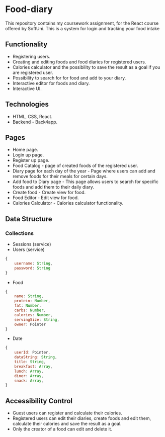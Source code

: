 # Food-diary
This repository contains my coursework assignment, for the React course offered by SoftUni. 
This is a system for login and tracking your food intake

## Functionality 
* Registering users.
* Creating and editing foods and food diaries for registered users.
* Calories calculator and the possibility to save the result as a goal if you are registered user.
* Possibility to search for for food and add to your diary.
* Interactive editor for foods and diary.
* Interactive UI.

## Technologies 
* HTML, CSS, React.
* Backend - Back4app.

## Pages
* Home page.
* Login up page.
* Register up page.
* Food Catalog - page of created foods of the registered user.
* Diary page for each day of the year - Page where users can add and remove foods for their meals for certain days.
* Add food to Diary page - This page allows users to search for specific foods and add them to their daily diary.
* Create food - Create view for food.
* Food Editor - Edit view for food.
* Calories Calculator - Calories calculator functionality. 

## Data Structure
### Collections 
* Sessions (service)
* Users (service)
```javascript
{
    username: String,
    password: String
}
```
* Food
```javascript
{
    name: String,
    protein: Number,
    fat: Number,
    carbs: Number,
    calories: Number,
    servingSize: String,
    owner: Pointer
}
```
* Date
```javascript
{
    userId: Pointer, 
    dataString: String,
    title: String, 
    breakfast: Array,
    lunch: Array,
    diner: Array,
    snack: Array,
}
```

## Accessibility Control
* Guest users can register and calculate their calories.
* Registered users can edit their diaries, create foods and edit them, calculate their calories and save the result as a goal.
* Only the creator of a food can edit and delete it.